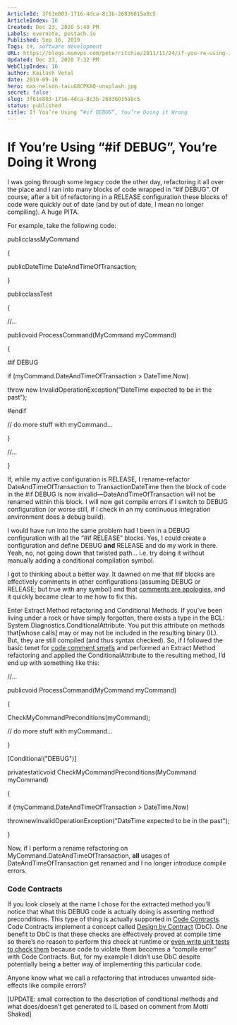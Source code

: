 ```yaml
---
ArticleId: 3f61e803-1716-4dca-8c3b-26836015a8c5
ArticleIndex: 16
Created: Dec 23, 2020 5:40 PM
Labels: evernote, postach.io
Published: Sep 16, 2019
Tags: c#, software development
URL: https://blogs.msmvps.com/peterritchie/2011/11/24/if-you-re-using-if-debug-you-re-doing-it-wrong/
Updated: Dec 23, 2020 7:32 PM
WebClipIndex: 16
author: Kailash Vetal
date: 2019-09-16
hero: max-nelson-taiuG8CPKAQ-unsplash.jpg
secret: false
slug: 3f61e803-1716-4dca-8c3b-26836015a8c5
status: published
title: If You’re Using “#if DEBUG”, You’re Doing it Wrong
---
```

#  If You’re Using “#if DEBUG”, You’re Doing it Wrong
I was going through some legacy code the other day, refactoring it all over the place and I ran into many blocks of code wrapped in “#if DEBUG”. Of course, after a bit of refactoring in a RELEASE configuration these blocks of code were quickly out of date (and by out of date, I mean no longer compiling). A huge PITA.

For example, take the following code:

publicclassMyCommand

{

publicDateTime DateAndTimeOfTransaction;

}

publicclassTest

{

//...

publicvoid ProcessCommand(MyCommand myCommand)

{

#if DEBUG

if (myCommand.DateAndTimeOfTransaction > DateTime.Now)

throw new InvalidOperationException("DateTime expected to be in the past");

#endif

// do more stuff with myCommand...

}

//...

}

If, while my active configuration is RELEASE, I rename-refactor DateAndTimeOfTransaction to TransactionDateTime then the block of code in the #if DEBUG is now invalid—DateAndTimeOfTransaction will not be renamed within this block. I will now get compile errors if I switch to DEBUG configuration (or worse still, if I check in an my continuous integration environment does a debug build).

I would have run into the same problem had I been in a DEBUG configuration with all the “#if RELEASE” blocks. Yes, I could create a configuration and define DEBUG **and** RELEASE and do my work in there. Yeah, no, not going down that twisted path… i.e. try doing it without manually adding a conditional compilation symbol.

I got to thinking about a better way. It dawned on me that #if blocks are effectively comments in other configurations (assuming DEBUG or RELEASE; but true with any symbol) and that [comments are apologies](http://bit.ly/vDJekK), and it quickly became clear to me how to fix this.

Enter Extract Method refactoring and Conditional Methods. If you’ve been living under a rock or have simply forgotten, there exists a type in the BCL: System.Diagnostics.ConditionalAttribute. You put this attribute on methods that[whose calls] may or may not be included in the resulting binary (IL). But, they are still compiled (and thus syntax checked). So, if I followed the basic tenet for [code comment smells](http://bit.ly/47Ld1d) and performed an Extract Method refactoring and applied the ConditionalAttribute to the resulting method, I’d end up with something like this:

//...

publicvoid ProcessCommand(MyCommand myCommand)

{

CheckMyCommandPreconditions(myCommand);

// do more stuff with myCommand...

}

[Conditional("DEBUG")]

privatestaticvoid CheckMyCommandPreconditions(MyCommand myCommand)

{

if (myCommand.DateAndTimeOfTransaction > DateTime.Now)

thrownewInvalidOperationException("DateTime expected to be in the past");

}

Now, if I perform a rename refactoring on MyCommand.DateAndTimeOfTransaction, **all** usages of DateAndTimeOfTransaction get renamed and I no longer introduce compile errors.

### Code Contracts

If you look closely at the name I chose for the extracted method you’ll notice that what this DEBUG code is actually doing is asserting method preconditions. This type of thing is actually supported in [Code Contracts](http://bit.ly/s23uAU). Code Contracts implement a concept called [Design by Contract](http://bit.ly/szEmTc) (DbC). One benefit to DbC is that these checks are effectively proved at compile time so there’s no reason to perform this check at runtime or [even write unit tests to check them](http://bit.ly/tYnSGC) because code to violate them becomes a “compile error” with Code Contracts. But, for my example I didn’t use DbC despite potentially being a better way of implementing this particular code.

Anyone know what we call a refactoring that introduces unwanted side-effects like compile errors?

[UPDATE: small correction to the description of conditional methods and what does/doesn’t get generated to IL based on comment from Motti Shaked]
